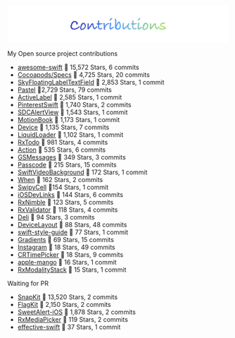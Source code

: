 
![logo](README/contributions.png)

My Open source project contributions

- [awesome-swift](https://github.com/matteocrippa/awesome-swift/graphs/contributors) 🌟 15,572 Stars, 6 commits
- [Cocoapods/Specs](https://github.com/CocoaPods/Specs) 🌟 4,725 Stars, 20 commits
- [SkyFloatingLabelTextField](https://github.com/Skyscanner/SkyFloatingLabelTextField) 🌟 2,853 Stars, 1 commit
- [Pastel](https://github.com/cruisediary/Pastel) 🌟2,729 Stars, 79 commits
- [ActiveLabel](https://github.com/optonaut/ActiveLabel.swift) 🌟 2,585 Stars, 1 commit
- [PinterestSwift](https://github.com/demonnico/PinterestSwift) 🌟 1,740 Stars, 2 commits
- [SDCAlertView](https://github.com/sberrevoets/SDCAlertView) 🌟 1,543 Stars, 1 commit
- [MotionBook](https://github.com/younatics/MotionBook) 🌟 1,173 Stars, 1 commit 
- [Device](https://github.com/Ekhoo/Device) 🌟 1,135 Stars, 7 commits
- [LiquidLoader](https://github.com/yoavlt/LiquidLoader) 🌟 1,102 Stars, 1 commit
- [RxTodo](https://github.com/devxoul/RxTodo) 🌟 981 Stars, 4 commits
- [Action](RxSwiftCommunity/Action) 🌟 535 Stars, 6 commits
- [GSMessages](https://github.com/wxxsw/GSMessages) 🌟 349 Stars, 3 commits 
- [Passcode](https://github.com/cruisediary/Passcode) 🌟 215 Stars, 15 commits
- [SwiftVideoBackground](https://github.com/dingwilson/SwiftVideoBackground) 🌟 172 Stars, 1 commit
- [When](https://github.com/vadymmarkov/When) 🌟 162 Stars, 2 commits
- [SwipyCell](https://github.com/moritzsternemann/SwipyCell) 🌟154 Stars, 1 commit
- [iOSDevLinks](https://github.com/giftbott/iOSDevLinks) 🌟 144 Stars, 6 commits 
- [RxNimble](https://github.com/RxSwiftCommunity/RxNimble) 🌟 123 Stars, 5 commits
- [RxValidator](https://github.com/vbmania/RxValidator) 🌟 118 Stars, 4 commits
- [Deli](https://github.com/kawoou/Deli) 🌟 94 Stars, 3 commits
- [DeviceLayout](https://github.com/cruisediary/DeviceLayout) 🌟 88 Stars, 48 commits
- [swift-style-guide](https://github.com/StyleShare/swift-style-guide) 🌟 77 Stars, 1 commit
- [Gradients](https://github.com/cruisediary/Gradients) 🌟 69 Stars, 15 commits
- [Instagram](https://github.com/cruisediary/Instagram) 🌟 18 Stars, 49 commits 
- [CRTimePicker](https://github.com/cruisediary/CRTimePicker) 🌟 18 Stars, 9 commits
- [apple-mango](https://github.com/legshort/apple-mango) 🌟 16 Stars, 1 commit
- [RxModalityStack](https://github.com/yoonhg84/RxModalityStack) 🌟 15 Stars, 1 commit

Waiting for PR
- [SnapKit](https://github.com/SnapKit/SnapKit) 🌟 13,520 Stars, 2 commits
- [FlagKit](https://github.com/madebybowtie/FlagKit) 🌟 2,150 Stars, 2 commits
- [SweetAlert-iOS](https://github.com/codestergit/SweetAlert-iOS) 🌟 1,878 Stars, 2 commits
- [RxMediaPicker](https://github.com/RxSwiftCommunity/RxMediaPicker) 🌟 119 Stars, 2 commits
- [effective-swift](https://github.com/mgp/effective-swift) 🌟 37 Stars, 1 commit
